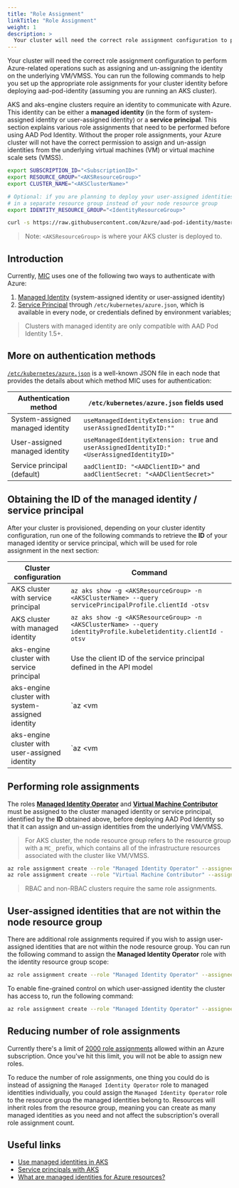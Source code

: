 ```yaml
---
title: "Role Assignment"
linkTitle: "Role Assignment"
weight: 1
description: >
  Your cluster will need the correct role assignment configuration to perform Azure-related operations.
---
```


Your cluster will need the correct role assignment configuration to perform Azure-related operations such as assigning and un-assigning the identity on the underlying VM/VMSS. You can run the following commands to help you set up the appropriate role assignments for your cluster identity before deploying aad-pod-identity (assuming you are running an AKS cluster).

AKS and aks-engine clusters require an identity to communicate with Azure. This identity can be either a **managed identity** (in the form of system-assigned identity or user-assigned identity) or a **service principal**. This section explains various role assignments that need to be performed before using AAD Pod Identity. Without the proper role assignments, your Azure cluster will not have the correct permission to assign and un-assign identities from the underlying virtual machines (VM) or virtual machine scale sets (VMSS).

```bash
export SUBSCRIPTION_ID="<SubscriptionID>"
export RESOURCE_GROUP="<AKSResourceGroup>"
export CLUSTER_NAME="<AKSClusterName>"

# Optional: if you are planning to deploy your user-assigned identities
# in a separate resource group instead of your node resource group
export IDENTITY_RESOURCE_GROUP="<IdentityResourceGroup>"

curl -s https://raw.githubusercontent.com/Azure/aad-pod-identity/master/hack/role-assignment.sh | bash
```

> Note: `<AKSResourceGroup>` is where your AKS cluster is deployed to.

## Introduction

Currently, [MIC](../../concepts/mic) uses one of the following two ways to authenticate with Azure:

1. [Managed Identity](https://docs.microsoft.com/en-us/azure/aks/use-managed-identity) (system-assigned identity or user-assigned identity)
2. [Service Principal](https://docs.microsoft.com/en-us/azure/aks/kubernetes-service-principal) through `/etc/kubernetes/azure.json`, which is available in every node, or credentials defined by environment variables;

> Clusters with managed identity are only compatible with AAD Pod Identity 1.5+.

## More on authentication methods

[`/etc/kubernetes/azure.json`](https://kubernetes-sigs.github.io/cloud-provider-azure/install/configs/) is a well-known JSON file in each node that provides the details about which method MIC uses for authentication:

| Authentication method            | `/etc/kubernetes/azure.json` fields used                                                    |
|----------------------------------|---------------------------------------------------------------------------------------------|
| System-assigned managed identity | `useManagedIdentityExtension: true` and `userAssignedIdentityID:""`                         |
| User-assigned managed identity   | `useManagedIdentityExtension: true` and `userAssignedIdentityID:"<UserAssignedIdentityID>"` |
| Service principal (default)      | `aadClientID: "<AADClientID>"` and `aadClientSecret: "<AADClientSecret>"`                   |

## Obtaining the ID of the managed identity / service principal

After your cluster is provisioned, depending on your cluster identity configuration, run one of the following commands to retrieve the **ID** of your managed identity or service principal, which will be used for role assignment in the next section:

| Cluster configuration                            | Command                                                                                                                                                                     |
|--------------------------------------------------|-----------------------------------------------------------------------------------------------------------------------------------------------------------------------------|
| AKS cluster with service principal               | `az aks show -g <AKSResourceGroup> -n <AKSClusterName> --query servicePrincipalProfile.clientId -otsv`                                                                      |
| AKS cluster with managed identity                | `az aks show -g <AKSResourceGroup> -n <AKSClusterName> --query identityProfile.kubeletidentity.clientId -otsv`                                                              |
| aks-engine cluster with service principal        | Use the client ID of the service principal defined in the API model                                                                                                         |
| aks-engine cluster with system-assigned identity | `az <vm|vmss> identity show -g <NodeResourceGroup> -n <VM|VMSS Name> --query principalId -otsv`                                                                             |
| aks-engine cluster with user-assigned identity   | `az <vm|vmss> identity show -g <NodeResourceGroup> -n <VM|VMSS Name> --query userAssignedIdentities -otsv`, then copy the `clientID` of the selected user-assigned identity |

## Performing role assignments

The roles [**Managed Identity Operator**](https://docs.microsoft.com/en-us/azure/role-based-access-control/built-in-roles#managed-identity-operator) and [**Virtual Machine Contributor**](https://docs.microsoft.com/en-us/azure/role-based-access-control/built-in-roles#virtual-machine-contributor) must be assigned to the cluster managed identity or service principal, identified by the **ID** obtained above, before deploying AAD Pod Identity so that it can assign and un-assign identities from the underlying VM/VMSS.

> For AKS cluster, the node resource group refers to the resource group with a `MC_` prefix, which contains all of the infrastructure resources associated with the cluster like VM/VMSS.

```bash
az role assignment create --role "Managed Identity Operator" --assignee <ID> --scope /subscriptions/<SubscriptionID>/resourcegroups/<NodeResourceGroup>
az role assignment create --role "Virtual Machine Contributor" --assignee <ID> --scope /subscriptions/<SubscriptionID>/resourcegroups/<NodeResourceGroup>
```

> RBAC and non-RBAC clusters require the same role assignments.

## User-assigned identities that are not within the node resource group

There are additional role assignments required if you wish to assign user-assigned identities that are not within the node resource group. You can run the following command to assign the **Managed Identity Operator** role with the identity resource group scope:

```bash
az role assignment create --role "Managed Identity Operator" --assignee <ID> --scope /subscriptions/<SubscriptionID>/resourcegroups/<IdentityResourceGroup>
```

To enable fine-grained control on which user-assigned identity the cluster has access to, run the following command:

```bash
az role assignment create --role "Managed Identity Operator" --assignee <ID>  --scope /subscriptions/<SubscriptionID>/resourcegroups/<IdentityResourceGroup>/providers/Microsoft.ManagedIdentity/userAssignedIdentities/<IdentityName>
```

## Reducing number of role assignments

Currently there's a limit of [2000 role assignments](https://docs.microsoft.com/en-us/azure/role-based-access-control/troubleshooting#azure-role-assignments-limit) allowed within an Azure subscription. Once you've hit this limit, you will not be able to assign new roles.

To reduce the number of role assignments, one thing you could do is instead of assigning the `Managed Identity Operator` role to managed identities individually, you could assign the `Managed Identity Operator` role to the resource group the managed identities belong to. Resources will inherit roles from the resource group, meaning you can create as many managed identities as you need and not affect the subscription's overall role assignment count.

## Useful links

- [Use managed identities in AKS](https://docs.microsoft.com/en-us/azure/aks/use-managed-identity)
- [Service principals with AKS](https://docs.microsoft.com/en-us/azure/aks/kubernetes-service-principal)
- [What are managed identities for Azure resources?](https://docs.microsoft.com/en-us/azure/active-directory/managed-identities-azure-resources/overview)